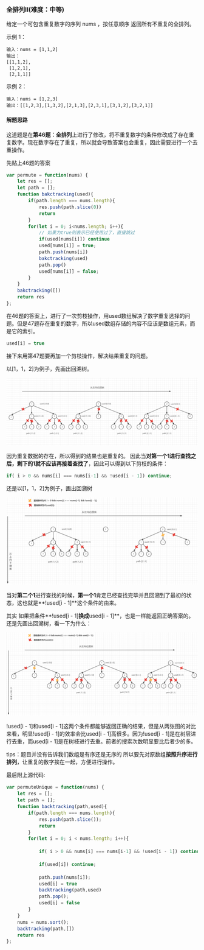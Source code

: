 ### 全排列II(难度：中等)

给定一个可包含重复数字的序列 nums ，按任意顺序 返回所有不重复的全排列。

示例 1：
```
输入：nums = [1,1,2]
输出：
[[1,1,2],
 [1,2,1],
 [2,1,1]]
```

示例 2：
```
输入：nums = [1,2,3]
输出：[[1,2,3],[1,3,2],[2,1,3],[2,3,1],[3,1,2],[3,2,1]]
```

#### 解题思路

这道题是在**第46题：全排列**上进行了修改，将不重复数字的条件修改成了存在重复数字。现在数字存在了重复，所以就会导致答案也会重复，因此需要进行一个去重操作。

先贴上46题的答案
```JavaScript
var permute = function(nums) {
    let res = [];
    let path = [];
    function bakctracking(used){
        if(path.length === nums.length){
            res.push(path.slice(0))
            return
        }
        for(let i = 0; i<nums.length; i++){
        	// 如果为true则表示已经使用过了，直接跳过
            if(used[nums[i]]) continue
            used[nums[i]] = true;
            path.push(nums[i])
            bakctracking(used)
            path.pop()
            used[nums[i]] = false;
        }
    }
    bakctracking([])
    return res
};
```
在46题的答案上，进行了一次剪枝操作，用used数组解决了数字重复选择的问题。但是47题存在重复的数字，所以used数组存储的内容不应该是数组元素，而是它的索引。
```JavaScript
used[i] = true
```
接下来用第47题要再加一个剪枝操作，解决结果重复的问题。

以[1，1，2]为例子，先画出回溯树。

![image](./images/47题-回溯树1.png)

因为重复数据的存在，所以得到的结果也是重复的。
因此当**对第一个1进行查找之后，剩下的1就不应该再接着查找了**，因此可以得到以下剪枝的条件：

```JavaScript
if( i > 0 && nums[i] === nums[i-1] && !used[i - 1]) continue;
```
还是以[1，1，2]为例子，画出回溯树

![image](./images/47题-回溯树2.png)

当对**第二个1**进行查找的时候，**第一个1**肯定已经查找完毕并且回溯到了最初的状态，这也就是**!used[i - 1]**这个条件的由来。

其实 如果把条件**!used[i - 1]**换成**used[i - 1]**，也是一样能返回正确答案的。还是先画出回溯树，看一下为什么：

![image](./images/47题-回溯树3.png)

!used[i - 1]和used[i - 1]这两个条件都能够返回正确的结果，但是从两张图的对比来看，明显!used[i - 1]的效率会比used[i - 1]高很多。因为!used[i - 1]是在树层进行去重，而used[i - 1]是在树枝进行去重。前者的搜索次数明显要比后者少的多。

tips：题目并没有告诉我们数组是有序还是无序的 所以要先对原数组**按照升序进行排列**，让重复的数字挨在一起，方便进行操作。

最后附上源代码:
```javascript
var permuteUnique = function(nums) {
    let res = [];
    let path = [];
    function backtracking(path,used){
        if(path.length === nums.length){
            res.push(path.slice());
            return
        }
        for(let i = 0; i < nums.length; i++){

            if( i > 0 && nums[i] === nums[i-1] && !used[i - 1]) continue;

            if(used[i]) continue;
            
            path.push(nums[i]);
            used[i] = true
            backtracking(path,used)
            path.pop();
            used[i] = false
        }
    }
    nums = nums.sort();
    backtracking(path,[])
    return res
};
```